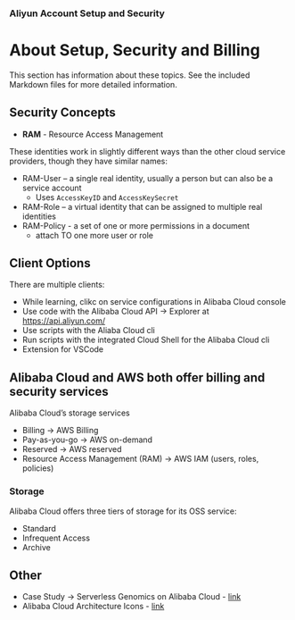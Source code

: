 ### Aliyun Account Setup and Security

# About Setup, Security and Billing

This section has information about these topics. See the included Markdown files for more detailed information.

## Security Concepts

- **RAM** - Resource Access Management

These identities work in slightly different ways than the other cloud service providers, though they have similar names:

- RAM-User – a single real identity, usually a person but can also be a service account
    - Uses `AccessKeyID` and `AccessKeySecret`
- RAM-Role – a virtual identity that can be assigned to multiple real identities  
- RAM-Policy - a set of one or more permissions in a document
    - attach TO one more user or role

## Client Options

There are multiple clients:
- While learning, clikc on service configurations in Alibaba Cloud console
- Use code with the Alibaba Cloud API -> Explorer at https://api.aliyun.com/
- Use scripts with the Aliaba Cloud cli  
- Run scripts with the integrated Cloud Shell for the Alibaba Cloud cli
- Extension for VSCode

## Alibaba Cloud and AWS both offer billing and security services

Alibaba Cloud’s storage services 
 - Billing -> AWS Billing
 - Pay-as-you-go -> AWS on-demand
 - Reserved -> AWS reserved
 - Resource Access Management (RAM) -> AWS IAM (users, roles, policies)

 ### Storage

Alibaba Cloud offers three tiers of storage for its OSS service: 
- Standard
- Infrequent Access
- Archive

## Other

- Case Study -> Serverless Genomics on Alibaba Cloud - [link](https://www.alibabacloud.com/blog/gt-scan2-bringing-bioinformatics-to-alibaba-cloud_593841)
- Alibaba Cloud Architecture Icons - [link](https://www.alibabacloud.com/help/doc-detail/67830.htm)
